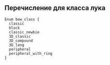 ## Перечисление для класса лука

```
Enum bow_class {
  classic
  block
  classic_newbie
  3D_classic
  3D_compound
  3D_long
  peripheral
  peripheral_with_ring
}
```
